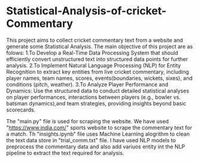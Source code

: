 # Statistical-Analysis-of-cricket-Commentary
This project aims to collect cricket commentary text from a website and generate some Statistical Analysis. The main objective of this project are as folows:
1.To Develop a Real-Time Data Processing System that should efficiently convert unstructured text into structured data points for further analysis.
2.To Implement Natural Language Processing (NLP) for Entity Recognition to extract key entities from live cricket commentary, including player names, team names, scores, events(boundaries, wickets, sixes),
and conditions (pitch, weather).
3.To Analyze Player Performance and Dynamics: Use the structured data to conduct detailed statistical analyses on player performances, interactions between players (e.g., bowler vs. batsman dynamics),and team 
strategies, providing insights beyond basic scorecards.

The "main.py" file is used for scraping the website. We have used "https://www.india.com/" sports website to scrape the commentary text for a match.
Th "insights.ipynb" file uses Machine Learning alogrithm to clean the text data store in "trial_comm.txt" file. I have used NLP models to preprocess the commentary data and also add variuos entity int the NLP pipeline to extract the text required for analysis.
